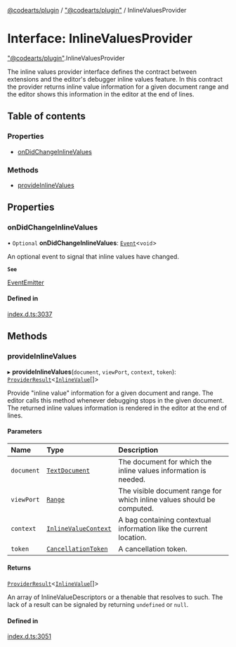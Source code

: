 [@codearts/plugin](../README.md) / ["@codearts/plugin"](../modules/_codearts_plugin_.md) / InlineValuesProvider

# Interface: InlineValuesProvider

["@codearts/plugin"](../modules/_codearts_plugin_.md).InlineValuesProvider

The inline values provider interface defines the contract between extensions and the editor's debugger inline values feature.
In this contract the provider returns inline value information for a given document range
and the editor shows this information in the editor at the end of lines.

## Table of contents

### Properties

- [onDidChangeInlineValues](codearts_plugin_.InlineValuesProvider.md#ondidchangeinlinevalues)

### Methods

- [provideInlineValues](codearts_plugin_.InlineValuesProvider.md#provideinlinevalues)

## Properties

### onDidChangeInlineValues

• `Optional` **onDidChangeInlineValues**: [`Event`](codearts_plugin_.Event.md)<`void`\>

An optional event to signal that inline values have changed.

**`See`**

[EventEmitter](../classes/codearts_plugin_.EventEmitter.md)

#### Defined in

[index.d.ts:3037](https://github.com/huaweicloud/cloudide-plugin-api/blob/4d28848/index.d.ts#L3037)

## Methods

### provideInlineValues

▸ **provideInlineValues**(`document`, `viewPort`, `context`, `token`): [`ProviderResult`](../modules/_codearts_plugin_.md#providerresult)<[`InlineValue`](../modules/_codearts_plugin_.md#inlinevalue)[]\>

Provide "inline value" information for a given document and range.
The editor calls this method whenever debugging stops in the given document.
The returned inline values information is rendered in the editor at the end of lines.

#### Parameters

| Name | Type | Description |
| :------ | :------ | :------ |
| `document` | [`TextDocument`](codearts_plugin_.TextDocument.md) | The document for which the inline values information is needed. |
| `viewPort` | [`Range`](../classes/codearts_plugin_.Range.md) | The visible document range for which inline values should be computed. |
| `context` | [`InlineValueContext`](codearts_plugin_.InlineValueContext.md) | A bag containing contextual information like the current location. |
| `token` | [`CancellationToken`](codearts_plugin_.CancellationToken.md) | A cancellation token. |

#### Returns

[`ProviderResult`](../modules/_codearts_plugin_.md#providerresult)<[`InlineValue`](../modules/_codearts_plugin_.md#inlinevalue)[]\>

An array of InlineValueDescriptors or a thenable that resolves to such. The lack of a result can be
signaled by returning `undefined` or `null`.

#### Defined in

[index.d.ts:3051](https://github.com/huaweicloud/cloudide-plugin-api/blob/4d28848/index.d.ts#L3051)

